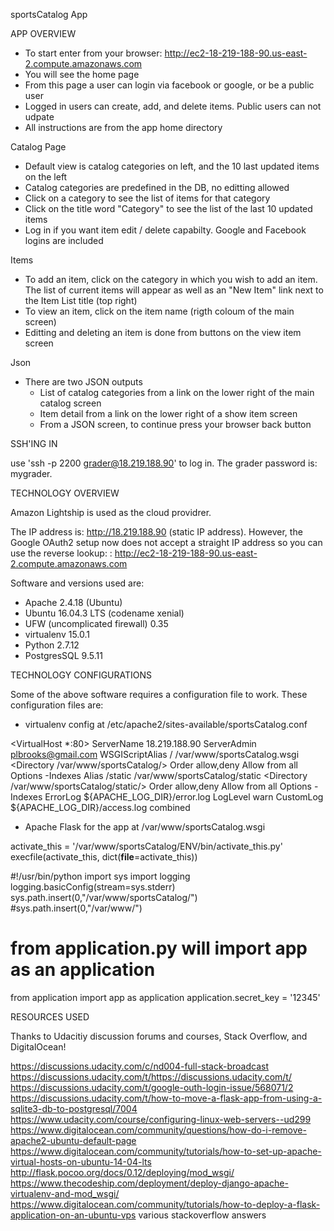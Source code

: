 sportsCatalog App

APP OVERVIEW

- To start enter from your browser:
http://ec2-18-219-188-90.us-east-2.compute.amazonaws.com
- You will see the home page
- From this page a user can login via facebook or google, or be a public user
- Logged in users can create, add, and delete items. Public users can not udpate
- All instructions are from the app home directory


Catalog Page

- Default view is catalog categories on left, and the 10 last updated items on the left
- Catalog categories are predefined in the DB, no editting allowed
- Click on a category to see the list of items for that category
- Click on the title word "Category" to see the list of the last 10 updated items
- Log in if you want item edit / delete capabilty. Google and Facebook logins are included


Items
- To add an item, click on the category in which you wish to add an item. The list of current items will appear as well as an "New Item" link next to the Item List title (top right)
- To view an item, click on the item name (rigth coloum of the main screen)
- Editting and deleting an item is done from buttons on the view item screen


Json
- There are two JSON outputs
    - List of catalog categories from a link on the lower right of the main catalog screen
    - Item detail from a link on the lower right of a show item screen
    - From a JSON screen, to continue press your browser back button


SSH'ING IN

use 'ssh -p 2200 grader@18.219.188.90' to log in. The grader password is: mygrader.


TECHNOLOGY OVERVIEW

Amazon Lightship is used as the cloud providrer.

The IP address is: http://18.219.188.90 (static IP address). However, the Google OAuth2 setup now does not accept a straight IP address so you can use the reverse lookup: : http://ec2-18-219-188-90.us-east-2.compute.amazonaws.com

Software and versions used are:

- Apache 2.4.18 (Ubuntu)
- Ubuntu 16.04.3 LTS (codename xenial)
- UFW (uncomplicated firewall) 0.35
- virtualenv 15.0.1
- Python 2.7.12
- PostgresSQL 9.5.11



TECHNOLOGY CONFIGURATIONS

Some of the above software requires a configuration file to work. These configuration files are:

- virtualenv config at /etc/apache2/sites-available/sportsCatalog.conf

<VirtualHost *:80>
        ServerName 18.219.188.90
        ServerAdmin plbrooks@gmail.com
        WSGIScriptAlias / /var/www/sportsCatalog.wsgi
        <Directory /var/www/sportsCatalog/>
            Order allow,deny
            Allow from all
            Options -Indexes
        </Directory>
        Alias /static /var/www/sportsCatalog/static
        <Directory /var/www/sportsCatalog/static/>
            Order allow,deny
            Allow from all
            Options -Indexes
        </Directory>
        ErrorLog ${APACHE_LOG_DIR}/error.log
        LogLevel warn
        CustomLog ${APACHE_LOG_DIR}/access.log combined
</VirtualHost>

- Apache Flask for the app at /var/www/sportsCatalog.wsgi

activate_this = '/var/www/sportsCatalog/ENV/bin/activate_this.py'
execfile(activate_this, dict(__file__=activate_this))

#!/usr/bin/python
import sys
import logging
logging.basicConfig(stream=sys.stderr)
sys.path.insert(0,"/var/www/sportsCatalog/")
#sys.path.insert(0,"/var/www/")

# from application.py will import app as an application
from application import app as application
application.secret_key = '12345'


RESOURCES USED

Thanks to Udacitiy discussion forums and courses, Stack Overflow, and DigitalOcean!

https://discussions.udacity.com/c/nd004-full-stack-broadcast
https://discussions.udacity.com/t/https://discussions.udacity.com/t/
https://discussions.udacity.com/t/google-outh-login-issue/568071/2
https://discussions.udacity.com/t/how-to-move-a-flask-app-from-using-a-sqlite3-db-to-postgresql/7004
https://www.udacity.com/course/configuring-linux-web-servers--ud299
https://www.digitalocean.com/community/questions/how-do-i-remove-apache2-ubuntu-default-page
https://www.digitalocean.com/community/tutorials/how-to-set-up-apache-virtual-hosts-on-ubuntu-14-04-lts
http://flask.pocoo.org/docs/0.12/deploying/mod_wsgi/
https://www.thecodeship.com/deployment/deploy-django-apache-virtualenv-and-mod_wsgi/
https://www.digitalocean.com/community/tutorials/how-to-deploy-a-flask-application-on-an-ubuntu-vps
various stackoverflow answers








